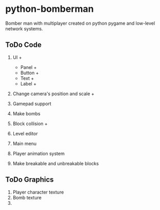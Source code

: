 # python-bomberman
Bomber man with multiplayer created on python pygame and low-level network systems.


## ToDo Code
1. UI +
    * Panel +
    * Button +
    * Text +
    * Label +
2. Change camera's position and scale +

3. Gamepad support
4. Make bombs
5. Block collision +
6. Level editor
7. Main menu
8. Player animation system
9. Make breakable and unbreakable blocks

## ToDo Graphics
1. Player character texture
2. Bomb texture
3. 